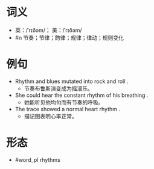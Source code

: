 # 词义
- 英：/ˈrɪðəm/； 美：/ˈrɪðəm/
- #n 节奏；节律；韵律；规律；律动；规则变化
# 例句
- Rhythm and blues mutated into rock and roll .
	- 节奏布鲁斯演变成为摇滚乐。
- She could hear the constant rhythm of his breathing .
	- 她能听见他均匀而有节奏的呼吸。
- The trace showed a normal heart rhythm .
	- 描记图表明心率正常。
# 形态
- #word_pl rhythms
